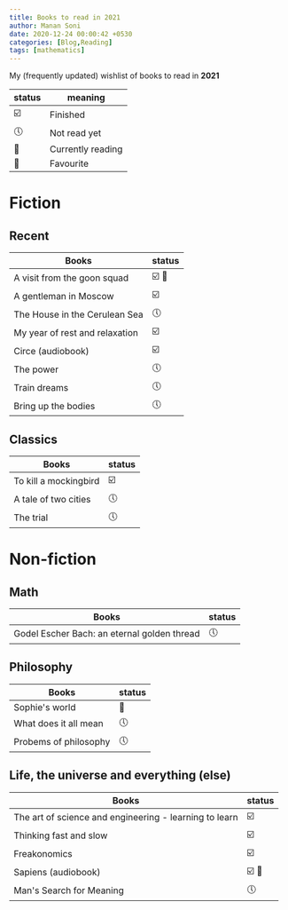 ```yaml
---
title: Books to read in 2021
author: Manan Soni
date: 2020-12-24 00:00:42 +0530
categories: [Blog,Reading]
tags: [mathematics]
---
```


My (frequently updated) wishlist of books to read in **2021**

| status                  | meaning           |
|-------------------------|-------------------|
| :ballot_box_with_check: | Finished          |
| :clock5:                | Not read yet      |
| :bookmark:              | Currently reading |
| :pushpin:	              | Favourite         |


# Fiction

## Recent

| Books                          | status                            |
| ------------------------------ | ----------------------------------|
| A visit from the goon squad    | :ballot_box_with_check: :pushpin: |
| A gentleman in Moscow          | :ballot_box_with_check:           |
| The House in the Cerulean Sea  | :clock5:                          |
| My year of rest and relaxation | :ballot_box_with_check:           |
| Circe (audiobook)              | :ballot_box_with_check:           |
| The power                      | :clock5:                          |
| Train dreams                   | :clock5:                          |
| Bring up the bodies            | :clock5:                          |

## Classics

| Books                 | status                  |
| --------------------- | ----------------------- |
| To kill a mockingbird | :ballot_box_with_check: |
| A tale of two cities  | :clock5:                |
| The trial             | :clock5:                |

# Non-fiction

## Math

| Books                                       | status   |
| ------------------------------------------- | -------- |
| Godel Escher Bach: an eternal golden thread | :clock5: |

## Philosophy

| Books                 | status     |
| --------------------- |------------|
| Sophie's world        | :bookmark: |
| What does it all mean | :clock5:   |
| Probems of philosophy | :clock5:   |

## Life, the universe and everything (else)

| Books                                                  | status                            |
| ------------------------------------------------------ | --------------------------------- |
| The art of science and engineering - learning to learn | :ballot_box_with_check:           |
| Thinking fast and slow                                 | :ballot_box_with_check:           |
| Freakonomics                                           | :ballot_box_with_check:           |
| Sapiens (audiobook)                                    | :ballot_box_with_check: :pushpin: |
| Man's Search for Meaning                               | :clock5:                          |
